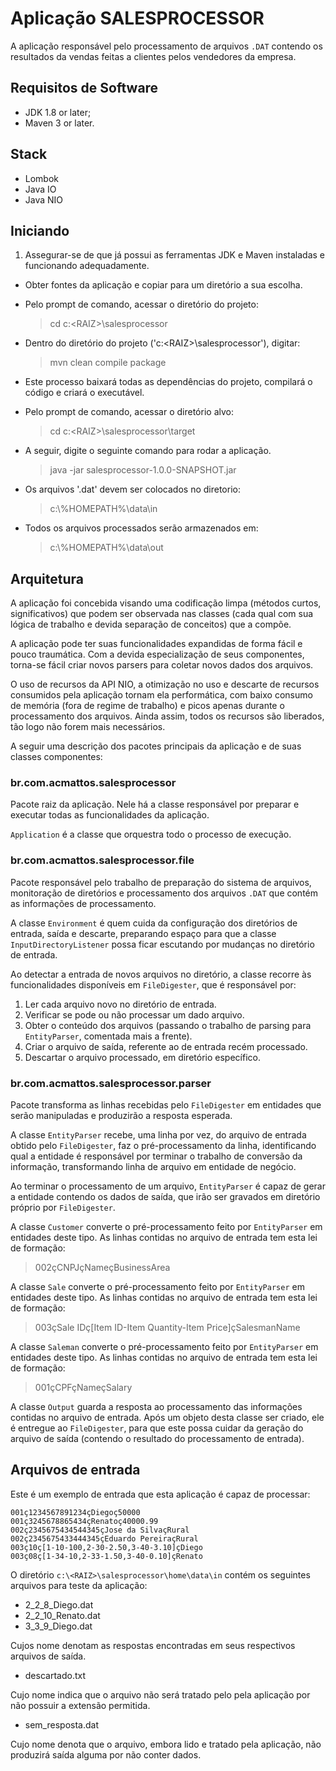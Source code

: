 # Aplicação SALESPROCESSOR

A aplicação responsável pelo processamento de arquivos `.DAT` contendo os 
resultados da vendas feitas a clientes pelos vendedores da empresa.

## Requisitos de Software

- JDK 1.8 or later;
- Maven 3 or later.

## Stack

- Lombok
- Java IO
- Java NIO

## Iniciando

1. Assegurar-se de que já possui as ferramentas JDK e Maven instaladas e
funcionando adequadamente.
- Obter fontes da aplicação e copiar para um diretório a sua escolha.
- Pelo prompt de comando, acessar o diretório do projeto:

  > cd c:\<RAIZ>\salesprocessor

- Dentro do diretório do projeto ('c:\<RAIZ>\salesprocessor'), digitar:

  > mvn clean compile package

- Este processo baixará todas as dependências do projeto, compilará o
código e criará o executável.

- Pelo prompt de comando, acessar o diretório alvo:

  > cd c:\<RAIZ>\salesprocessor\target
  
- A seguir, digite o seguinte comando para rodar a aplicação.
  
  > java -jar salesprocessor-1.0.0-SNAPSHOT.jar

- Os arquivos '.dat' devem ser colocados no diretorio: 
  
  > c:\\%HOMEPATH%\data\in

- Todos os arquivos processados serão armazenados em:

  > c:\\%HOMEPATH%\data\out

## Arquitetura

A aplicação foi concebida visando uma codificação limpa (métodos curtos,
significativos) que podem ser observada nas classes (cada qual com sua
lógica de trabalho e devida separação de conceitos) que a compõe.

A aplicação pode ter suas funcionalidades expandidas de forma fácil e
pouco traumática. Com a devida especialização de seus componentes,
torna-se fácil criar novos parsers para coletar novos dados dos arquivos.

O uso de recursos da API NIO, a otimização no uso e descarte de recursos
consumidos pela aplicação tornam ela performática, com baixo consumo de
memória (fora de regime de trabalho) e picos apenas durante o
processamento dos arquivos. Ainda assim, todos os recursos são liberados,
tão logo não forem mais necessários.

A seguir uma descrição dos pacotes principais da aplicação e de suas classes
componentes:

### br.com.acmattos.salesprocessor

Pacote raiz da aplicação. Nele há a classe responsável por preparar e executar
todas as funcionalidades da aplicação.

`Application` é a classe que orquestra todo o processo de execução.

### br.com.acmattos.salesprocessor.file

Pacote responsável pelo trabalho de preparação do sistema de arquivos,
monitoração de diretórios e processamento dos arquivos `.DAT` que contém as
informações de processamento.
 
A classe `Environment` é quem cuida da configuração dos diretórios de 
entrada, saída e descarte, preparando espaço para que a classe
`InputDirectoryListener` possa ficar escutando por mudanças no diretório de 
entrada. 

Ao detectar a entrada de novos arquivos no diretório, a classe recorre às 
funcionalidades disponíveis em `FileDigester`, que é responsável por:
 
1. Ler cada arquivo novo no diretório de entrada.
2. Verificar se pode ou não processar um dado arquivo.
3. Obter o conteúdo dos arquivos (passando o trabalho de parsing para
 `EntityParser`, comentada mais a frente).
4. Criar o arquivo de saída, referente ao de entrada recém processado.
5. Descartar o arquivo processado, em diretório específico.


### br.com.acmattos.salesprocessor.parser

Pacote transforma as linhas recebidas pelo `FileDigester` em entidades
que serão manipuladas e produzirão a resposta esperada.
 
A classe `EntityParser` recebe, uma linha por vez, do arquivo de entrada 
obtido pelo `FileDigester`, faz o pré-processamento da linha, identificando
qual a entidade é responsável por terminar o trabalho de conversão da
informação, transformando linha de arquivo em entidade de negócio. 

Ao terminar o processamento de um arquivo, `EntityParser` é capaz de gerar a
entidade contendo os dados de saída, que irão ser gravados em diretório 
próprio por `FileDigester`.

A classe `Customer` converte o pré-processamento feito por `EntityParser` em
entidades deste tipo. As linhas contidas no arquivo de entrada tem esta lei 
de formação:

 > 002çCNPJçNameçBusinessArea
 
A classe `Sale` converte o pré-processamento feito por `EntityParser` em
entidades deste tipo. As linhas contidas no arquivo de entrada tem esta lei
de formação:
 
 > 003çSale IDç[Item ID-Item Quantity-Item Price]çSalesmanName               

A classe `Saleman` converte o pré-processamento feito por `EntityParser` em
entidades deste tipo. As linhas contidas no arquivo de entrada tem esta lei
de formação:

 > 001çCPFçNameçSalary

A classe `Output` guarda a resposta ao processamento das informações
contidas no arquivo de entrada. Após um objeto desta classe ser criado, ele é
entregue ao `FileDigester`, para que este possa cuidar da geração do arquivo 
de saída (contendo o resultado do processamento de entrada).
 
## Arquivos de entrada

Este é um exemplo de entrada que esta aplicação é capaz de processar:

```
001ç1234567891234çDiegoç50000
001ç3245678865434çRenatoç40000.99
002ç2345675434544345çJose da SilvaçRural
002ç2345675433444345çEduardo PereiraçRural
003ç10ç[1-10-100,2-30-2.50,3-40-3.10]çDiego
003ç08ç[1-34-10,2-33-1.50,3-40-0.10]çRenato
```
 
O diretório `c:\<RAIZ>\salesprocessor\home\data\in` contém os seguintes 
arquivos para teste da aplicação:

* 2_2_8_Diego.dat
* 2_2_10_Renato.dat
* 3_3_9_Diego.dat

Cujos nome denotam as respostas encontradas em seus respectivos arquivos de
saída.

* descartado.txt

Cujo nome indica que o arquivo não será tratado pelo pela aplicação por não 
possuir a extensão permitida.

* sem_resposta.dat

Cujo nome denota que o arquivo, embora lido e tratado pela aplicação, não 
produzirá saída alguma por não conter dados.



